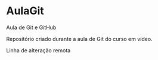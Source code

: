 # AulaGit
 Aula de Git e GitHub

Repositório criado durante a aula de Git do curso em vídeo.

Linha de alteração remota
